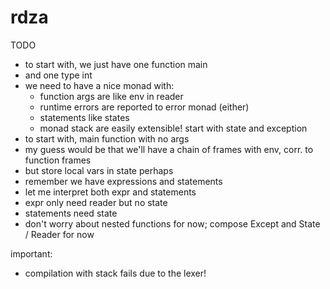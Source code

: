 # rdza

TODO

* to start with, we just have one function main
* and one type int
* we need to have a nice monad with:
    * function args are like env in reader
    * runtime errors are reported to error monad (either)
    * statements like states
    * monad stack are easily extensible! start with state and exception
* to start with, main function with no args
* my guess would be that we'll have a chain of frames with env, corr. to function frames
* but store local vars in state perhaps
* remember we have expressions and statements
* let me interpret both expr and statements
* expr only need reader but no state
* statements need state
* don't worry about nested functions for now; compose Except and State / Reader for now

important:
* compilation with stack fails due to the lexer!